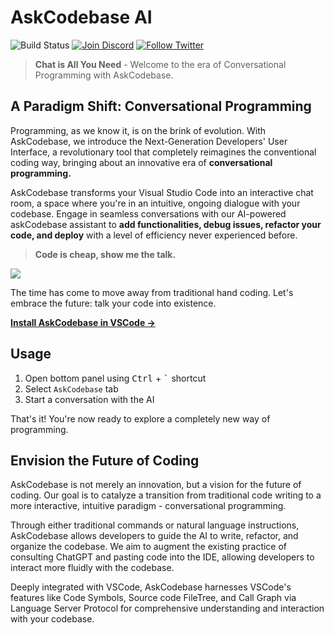 # AskCodebase AI

<img src="https://img.shields.io/github/actions/workflow/status/jipitiai/vscode-askcodebase/package.yaml?label=Build" alt="Build Status">  <a href="https://discord.gg/wGNRS69X" target="_blank"><img src="https://img.shields.io/discord/1063090582890758175?label=Discord" alt="Join Discord" /></a> <a href="https://twitter.com/intent/user?screen_name=AskCodebase" target="_blank"><img src="https://img.shields.io/twitter/follow/AskCodebase" alt="Follow Twitter" /></a>


> **Chat is All You Need** - Welcome to the era of Conversational Programming with AskCodebase.

## A Paradigm Shift: Conversational Programming

Programming, as we know it, is on the brink of evolution. With AskCodebase, we introduce the Next-Generation Developers' User Interface, a revolutionary tool that completely reimagines the conventional coding way, bringing about an innovative era of **conversational programming.**

AskCodebase transforms your Visual Studio Code into an interactive chat room, a space where you're in an intuitive, ongoing dialogue with your codebase. Engage in seamless conversations with our AI-powered askCodebase assistant to **add functionalities, debug issues, refactor your code, and deploy** with a level of efficiency never experienced before.

> **Code is cheap, show me the talk.**

![](https://askcodebase.com/assets/preview.png)

The time has come to move away from traditional hand coding. Let's embrace the future: talk your code into existence.

**[Install AskCodebase in VSCode →](https://marketplace.visualstudio.com/items?itemName=JipitiAI.askcodebase)**


## Usage

1. Open bottom panel using <kbd>Ctrl</kbd> + <kbd>`</kbd> shortcut
2. Select `AskCodebase` tab
3. Start a conversation with the AI

That's it! You're now ready to explore a completely new way of programming.

## Envision the Future of Coding

AskCodebase is not merely an innovation, but a vision for the future of coding. Our goal is to catalyze a transition from traditional code writing to a more interactive, intuitive paradigm - conversational programming.

Through either traditional commands or natural language instructions, AskCodebase allows developers to guide the AI to write, refactor, and organize the codebase. We aim to augment the existing practice of consulting ChatGPT and pasting code into the IDE, allowing developers to interact more fluidly with the codebase.

Deeply integrated with VSCode, AskCodebase harnesses VSCode's features like Code Symbols, Source code FileTree, and Call Graph via Language Server Protocol for comprehensive understanding and interaction with your codebase.
